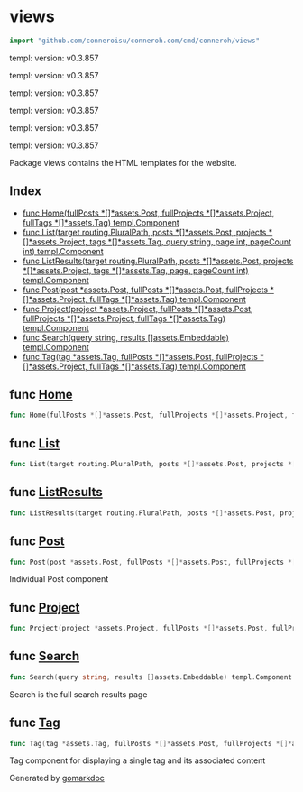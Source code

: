 <!-- gomarkdoc:embed:start -->

<!-- Code generated by gomarkdoc. DO NOT EDIT -->

# views

```go
import "github.com/conneroisu/conneroh.com/cmd/conneroh/views"
```

templ: version: v0.3.857

templ: version: v0.3.857

templ: version: v0.3.857

templ: version: v0.3.857

templ: version: v0.3.857

templ: version: v0.3.857

Package views contains the HTML templates for the website.

## Index

- [func Home\(fullPosts \*\[\]\*assets.Post, fullProjects \*\[\]\*assets.Project, fullTags \*\[\]\*assets.Tag\) templ.Component](<#Home>)
- [func List\(target routing.PluralPath, posts \*\[\]\*assets.Post, projects \*\[\]\*assets.Project, tags \*\[\]\*assets.Tag, query string, page int, pageCount int\) templ.Component](<#List>)
- [func ListResults\(target routing.PluralPath, posts \*\[\]\*assets.Post, projects \*\[\]\*assets.Project, tags \*\[\]\*assets.Tag, page, pageCount int\) templ.Component](<#ListResults>)
- [func Post\(post \*assets.Post, fullPosts \*\[\]\*assets.Post, fullProjects \*\[\]\*assets.Project, fullTags \*\[\]\*assets.Tag\) templ.Component](<#Post>)
- [func Project\(project \*assets.Project, fullPosts \*\[\]\*assets.Post, fullProjects \*\[\]\*assets.Project, fullTags \*\[\]\*assets.Tag\) templ.Component](<#Project>)
- [func Search\(query string, results \[\]assets.Embeddable\) templ.Component](<#Search>)
- [func Tag\(tag \*assets.Tag, fullPosts \*\[\]\*assets.Post, fullProjects \*\[\]\*assets.Project, fullTags \*\[\]\*assets.Tag\) templ.Component](<#Tag>)


<a name="Home"></a>
## func [Home](<https://github.com/conneroisu/conneroh.com/blob/main/cmd/conneroh/views/home_templ.go#L17-L21>)

```go
func Home(fullPosts *[]*assets.Post, fullProjects *[]*assets.Project, fullTags *[]*assets.Tag) templ.Component
```



<a name="List"></a>
## func [List](<https://github.com/conneroisu/conneroh.com/blob/main/cmd/conneroh/views/list_templ.go#L19-L27>)

```go
func List(target routing.PluralPath, posts *[]*assets.Post, projects *[]*assets.Project, tags *[]*assets.Tag, query string, page int, pageCount int) templ.Component
```



<a name="ListResults"></a>
## func [ListResults](<https://github.com/conneroisu/conneroh.com/blob/main/cmd/conneroh/views/list_templ.go#L421-L427>)

```go
func ListResults(target routing.PluralPath, posts *[]*assets.Post, projects *[]*assets.Project, tags *[]*assets.Tag, page, pageCount int) templ.Component
```



<a name="Post"></a>
## func [Post](<https://github.com/conneroisu/conneroh.com/blob/main/cmd/conneroh/views/posts_templ.go#L19-L24>)

```go
func Post(post *assets.Post, fullPosts *[]*assets.Post, fullProjects *[]*assets.Project, fullTags *[]*assets.Tag) templ.Component
```

Individual Post component

<a name="Project"></a>
## func [Project](<https://github.com/conneroisu/conneroh.com/blob/main/cmd/conneroh/views/projects_templ.go#L17-L22>)

```go
func Project(project *assets.Project, fullPosts *[]*assets.Post, fullProjects *[]*assets.Project, fullTags *[]*assets.Tag) templ.Component
```



<a name="Search"></a>
## func [Search](<https://github.com/conneroisu/conneroh.com/blob/main/cmd/conneroh/views/search_templ.go#L18>)

```go
func Search(query string, results []assets.Embeddable) templ.Component
```

Search is the full search results page

<a name="Tag"></a>
## func [Tag](<https://github.com/conneroisu/conneroh.com/blob/main/cmd/conneroh/views/tags_templ.go#L20-L25>)

```go
func Tag(tag *assets.Tag, fullPosts *[]*assets.Post, fullProjects *[]*assets.Project, fullTags *[]*assets.Tag) templ.Component
```

Tag component for displaying a single tag and its associated content

Generated by [gomarkdoc](<https://github.com/princjef/gomarkdoc>)


<!-- gomarkdoc:embed:end -->
